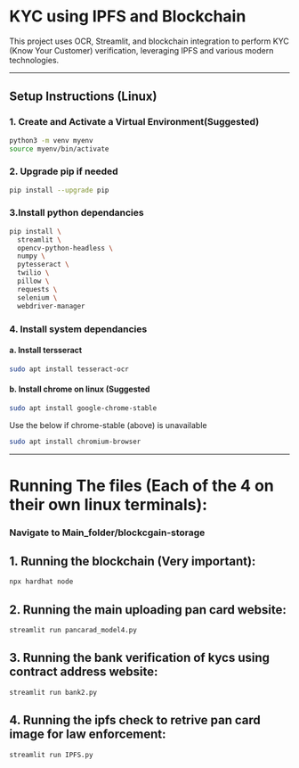 # KYC using IPFS and Blockchain

This project uses OCR, Streamlit, and blockchain integration to perform KYC (Know Your Customer) verification, leveraging IPFS and various modern technologies.

---

## Setup Instructions (Linux)

### 1. Create and Activate a Virtual Environment(Suggested)

```bash
python3 -m venv myenv
source myenv/bin/activate
```

### 2. Upgrade pip if needed 
```bash
pip install --upgrade pip
```

### 3.Install python dependancies
```bash
pip install \
  streamlit \
  opencv-python-headless \
  numpy \
  pytesseract \
  twilio \
  pillow \
  requests \
  selenium \
  webdriver-manager
```
### 4. Install system dependancies
#### a. Install tersseract
```bash
sudo apt install tesseract-ocr
```
#### b. Install chrome on linux (Suggested
```bash
sudo apt install google-chrome-stable
```
Use the below if chrome-stable (above) is unavailable
```bash
sudo apt install chromium-browser

```

---

# Running The files (Each of the 4 on their own linux terminals):
### Navigate to Main_folder/blockcgain-storage

## 1. Running the blockchain (Very important):
```bash
npx hardhat node
```
## 2. Running the main uploading pan card website:
```bash
streamlit run pancarad_model4.py
```
## 3. Running the bank verification of kycs using contract address website:
```bash
streamlit run bank2.py
```
## 4. Running the ipfs check to retrive pan card image for law enforcement:
```bash
streamlit run IPFS.py
```
